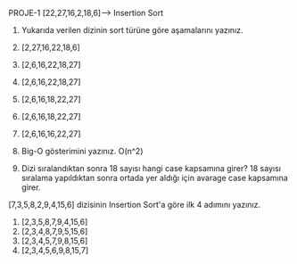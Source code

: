 PROJE-1
[22,27,16,2,18,6]--> Insertion Sort
1. Yukarıda verilen dizinin sort türüne göre aşamalarını yazınız.

1. [2,27,16,22,18,6]
2. [2,6,16,22,18,27]
3. [2,6,16,22,18,27]
4. [2,6,16,18,22,27]
5. [2,6,16,18,22,27]
6. [2,6,16,16,22,27]

2. Big-O gösterimini yazınız.
 O(n^2)

 4. Dizi sıralandıktan sonra 18 sayısı hangi case kapsamına girer?
 18 sayısı sıralama yapıldıktan sonra ortada yer aldığı için avarage case kapsamına girer.

 [7,3,5,8,2,9,4,15,6]  dizisinin Insertion Sort'a göre ilk 4 adımını yazınız.

 1. [2,3,5,8,7,9,4,15,6]
 2. [2,3,4,8,7,9,5,15,6]
 3. [2,3,4,5,7,9,8,15,6]
 4. [2,3,4,5,6,9,8,15,7]
